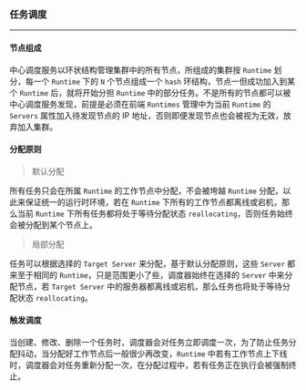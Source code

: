 ### 任务调度
---

#### 节点组成
中心调度服务以环状结构管理集群中的所有节点，所组成的集群按 `Runtime` 划分，每一个 `Runtime` 下的 `N` 个节点组成一个 `hash` 环结构，节点一但成功加入到某个 `Runtime` 后，就将开始分担 `Runtime` 中的部分任务。不是所有的节点都可以被中心调度服务发现，前提是必须在前端 `Runtimes` 管理中为当前 `Runtime` 的 `Servers` 属性加入待发现节点的 IP 地址，否则即便发现节点也会被视为无效，放弃加入集群。 

#### 分配原则

> 默认分配   

所有任务只会在所属 `Runtime` 的工作节点中分配，不会被垮越 `Runtime` 分配，以此来保证统一的运行时环境，若在 `Runtime` 下所有的工作节点都离线或宕机，那么当前 `Runtime` 下所有任务都将处于等待分配状态 `reallocating`，否则任务始终会被分配到某个节点上。

> 局部分配

任务可以根据选择的 `Target Server` 来分配，基于默认分配原则，这些 `Server` 都来至于相同的 `Runtime`，只是范围更小了些，调度器始终在选择的 `Server` 中来分配节点，若 `Target Server` 中的服务器都离线或宕机，那么任务也将处于等待分配状态 `reallocating`。

#### 触发调度
当创建、修改、删除一个任务时，调度器会对任务立即调度一次，为了防止任务分配抖动，当分配好工作节点后一般很少再改变，`Runtime` 中若有工作节点上下线时，调度器会对任务重新分配一次，在分配过程中，若有任务正在执行会被强制终止。
